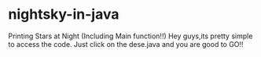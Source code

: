 # nightsky-in-java
Printing Stars at Night (Including Main function!!)
Hey guys,its pretty simple to access the code.
Just click on the dese.java and you are good to GO!!
